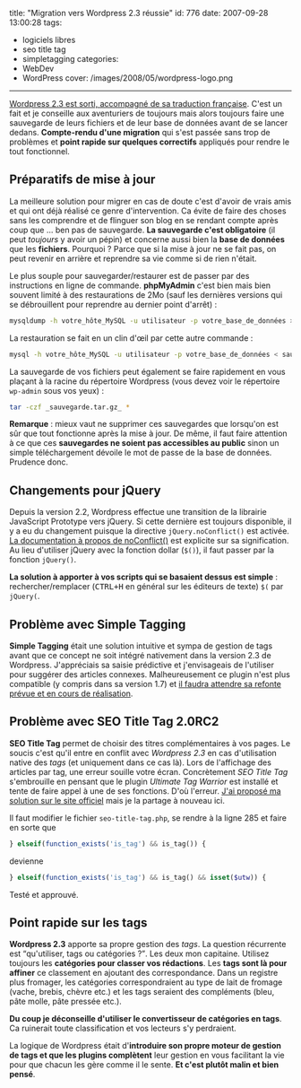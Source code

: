 title: "Migration vers Wordpress 2.3 réussie"
id: 776
date: 2007-09-28 13:00:28
tags:
- logiciels libres
- seo title tag
- simpletagging
categories:
- WebDev
- WordPress
cover: /images/2008/05/wordpress-logo.png
---

[Wordpress 2.3 est sorti, accompagné de sa traduction française](http://www.wordpress-fr.net/blog/wordpress/sortie-de-wordpress-23-et-de-son-pack-franais). C'est un fait et je conseille aux aventuriers de toujours mais alors toujours faire une sauvegarde de leurs fichiers et de leur base de données avant de se lancer dedans. **Compte-rendu d'une migration** qui s'est passée sans trop de problèmes et **point rapide sur quelques correctifs** appliqués pour rendre le tout fonctionnel.

<!--more-->

## Préparatifs de mise à jour

La meilleure solution pour migrer en cas de doute c'est d'avoir de vrais amis et qui ont déjà réalisé ce genre d'intervention. Ca évite de faire des choses sans les comprendre et de flinguer son blog en se rendant compte après coup que ... ben pas de sauvegarde. **La sauvegarde c'est obligatoire** (il peut _toujours_ y avoir un pépin) et concerne aussi bien la **base de données** que les **fichiers**.
Pourquoi ? Parce que si la mise à jour ne se fait pas, on peut revenir en arrière et reprendre sa vie comme si de rien n'était.

Le plus souple pour sauvegarder/restaurer est de passer par des instructions en ligne de commande. **phpMyAdmin** c'est bien mais bien souvent limité à des restaurations de 2Mo (sauf les dernières versions qui se débrouillent pour reprendre au dernier point d'arrêt) :

```bash
mysqldump -h votre_hôte_MySQL -u utilisateur -p votre_base_de_données > sauvegarde.sql
```

La restauration se fait en un clin d'œil par cette autre commande :

```bash
mysql -h votre_hôte_MySQL -u utilisateur -p votre_base_de_données < sauvegarde.sql
```

La sauvegarde de vos fichiers peut également se faire rapidement en vous plaçant à la racine du répertoire Wordpress (vous devez voir le répertoire `wp-admin` sous vos yeux) :

```bash
tar -czf _sauvegarde.tar.gz_ *
```

**Remarque** : mieux vaut ne supprimer ces sauvegardes que lorsqu'on est sûr que tout fonctionne après la mise à jour. De même, il faut faire attention à ce que ces **sauvegardes ne soient pas accessibles au public** sinon un simple téléchargement dévoile le mot de passe de la base de données. Prudence donc.

## Changements pour jQuery

Depuis la version 2.2, Wordpress effectue une transition de la librairie JavaScript Prototype vers jQuery. Si cette dernière est toujours disponible, il y a eu du changement puisque la directive `jQuery.noConflict()` est activée.
[La documentation à propos de noConflict()](http://docs.jquery.com/Core/jQuery.noConflict) est explicite sur sa signification. Au lieu d'utiliser jQuery avec la fonction dollar (`$()`), il faut passer par la fonction `jQuery()`.

**La solution à apporter à vos scripts qui se basaient dessus est simple** : rechercher/remplacer (<kbd>CTRL+H</kbd> en général sur les éditeurs de texte) `$(` par `jQuery(`.

## Problème avec Simple Tagging

**Simple Tagging** était une solution intuitive et sympa de gestion de tags avant que ce concept ne soit intégré nativement dans la version 2.3 de Wordpress. J'appréciais sa saisie prédictive et j'envisageais de l'utiliser pour suggérer des articles connexes. Malheureusement ce plugin n'est plus compatible (y compris dans sa version 1.7) et [il faudra attendre sa refonte prévue et en cours de réalisation](http://www.wordpress-fr.net/blog/themes/les-tags-dans-wordpress-23-explications-et-importation-depuis-les-anciens-plugins).

## Problème avec SEO Title Tag 2.0RC2

**SEO Title Tag** permet de choisir des titres complémentaires à vos pages. Le soucis c'est qu'il entre en conflit avec _Wordpress 2.3_ en cas d'utilisation native des _tags_ (et uniquement dans ce cas là). Lors de l'affichage des articles par tag, une erreur souille votre écran.
Concrètement _SEO Title Tag_ s'embrouille en pensant que le plugin _Ultimate Tag Warrior_ est installé et tente de faire appel à une de ses fonctions. D'où l'erreur. [J'ai proposé ma solution sur le site officiel](http://www.netconcepts.com/seo-title-tag-plugin/#comment-116165) mais je la partage à nouveau ici.

Il faut modifier le fichier `seo-title-tag.php`, se rendre à la ligne 285 et faire en sorte que

```php
} elseif(function_exists('is_tag') && is_tag()) {
```

devienne

```php
} elseif(function_exists('is_tag') && is_tag() && isset($utw)) {
```

Testé et approuvé.

## Point rapide sur les tags

**Wordpress 2.3** apporte sa propre gestion des _tags_. La question récurrente est <q>qu'utiliser, tags ou catégories ?</q>. Les deux mon capitaine. Utilisez toujours les **catégories pour classer vos rédactions**. Les **tags sont là pour affiner** ce classement en ajoutant des correspondance. Dans un registre plus fromager, les catégories correspondraient au type de lait de fromage (vache, brebis, chèvre etc.) et les tags seraient des compléments (bleu, pâte molle, pâte pressée etc.).

**Du coup je déconseille d'utiliser le convertisseur de catégories en tags**. Ca ruinerait toute classification et vos lecteurs s'y perdraient.

La logique de Wordpress était d'**introduire son propre moteur de gestion de tags et que les plugins complètent** leur gestion en vous facilitant la vie pour que chacun les gère comme il le sente. **Et c'est plutôt malin et bien pensé**.